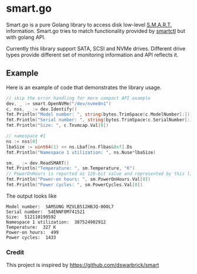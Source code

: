 # smart.go

Smart.go is a pure Golang library to access disk low-level [S.M.A.R.T.](https://en.wikipedia.org/wiki/S.M.A.R.T.) information.
Smart.go tries to match functionality provided by [smartctl](https://www.smartmontools.org/) but with golang API.

Currently this library support SATA, SCSI and NVMe drives. Different drive types provide different set of monitoring information and API reflects it.

## Example

Here is an example of code that demonstrates the library usage.

```go
// skip the error handling for more compact API example
dev, _ := smart.OpenNVMe("/dev/nvme0n1")
c, nss, _ := dev.Identify()
fmt.Println("Model number: ", string(bytes.TrimSpace(c.ModelNumber[:])))
fmt.Println("Serial number: ", string(bytes.TrimSpace(c.SerialNumber[:])))
fmt.Println("Size: ", c.Tnvmcap.Val[0])

// namespace #1
ns := nss[0]
lbaSize := uint64(1) << ns.Lbaf[ns.Flbas&0xf].Ds
fmt.Println("Namespace 1 utilization: ", ns.Nuse*lbaSize)

sm, _ := dev.ReadSMART()
fmt.Println("Temperature: ", sm.Temperature, "K")
// PowerOnHours is reported as 128-bit value and represented by this library as an array of uint64
fmt.Println("Power-on hours: ", sm.PowerOnHours.Val[0])
fmt.Println("Power cycles: ", sm.PowerCycles.Val[0])
```

The output looks like
```text
Model number:  SAMSUNG MZVLB512HBJQ-000L7
Serial number:  S4ENNF0M741521
Size:  512110190592
Namespace 1 utilization:  387524902912
Temperature:  327 K
Power-on hours:  499
Power cycles:  1433
```

### Credit
This project is inspired by https://github.com/dswarbrick/smart
